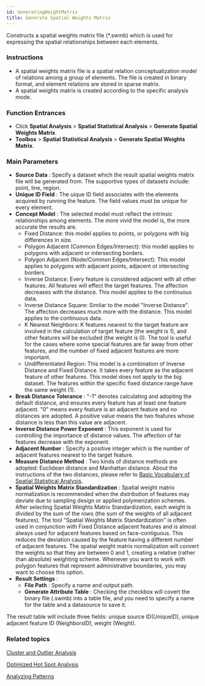 ```yaml
---
id: GeneratingWeightMatrix
title: Generate Spatial Weights Matrix
---
```

Constructs a spatial weights matrix file (*.swmb) which is used for expressing
the spatial relationships between each elements.

### Instructions

  * A spatial weights matrix file is a spatial relation conceptualization model of relations among a group of elements. The file is created in binary format, and element relations are stored in sparse matrix. 
  * A spatial weights matrix is created according to the specific analysis mode.

### Function Entrances

  * Click **Spatial Analysis** > **Spatial Statistical Analysis** > **Generate Spatial Weights Matrix**.
  * **Toolbox** > **Spatial Statistical Analysis** > **Generate Spatial Weights Matrix**.

### Main Parameters

  * **Source Data** : Specify a dataset which the result spatial weights matrix file will be generated from. The supportive types of datasets include: point, line, region.
  * **Unique ID Field** : The uique ID field associates with the elements acquired by running the feature. The field values must be unique for every element. 
  * **Concept Model** : The selected model must reflect the intrinsic relationships among elements. The more vivid the model is, the more accurate the results are. 
    * Fixed Distance: this model applies to points, or polygons with big differences in size.
    * Polygon Adjacent (Common Edges/Intersect): this model applies to polygons with adjacent or intersecting borders.
    * Polygon Adjacent (Node/Common Edges/Intersect): This model applies to polygons with adjacent points, adjacent ot intersecting borders.
    * Inverse Distance: Every feature is considered adjacent with all other features. All features will effect the target features. The affection decreases with the distance. This model applies to the continuous data.
    * Inverse Distance Square: Similar to the model "Inverse Distance". The affection decreases much more with the distance. This model applies to the continuous data.
    * K Nearest Neighbors: K features nearest to the target feature are involved in the calculation of target feature (the weight is 1), and other features will be excluded (the weight is 0). The tool is useful for the cases where some special features are far away from other features, and the number of fixed adjacent features are more important.
    * Undifferentiated Region: This model is a combination of Inverse Distance and Fixed Distance. It takes every feature as the adjacent feature of other features. This model does not apply to the big dataset. The features within the specific fixed distance range have the same weight (1).
  * **Break Distance Tolerance** : "-1" denotes calculating and adopting the default distance, and ensures every feature has at least one feature adjacent. "0" means every feature is an adjacent feature and no distances are adopted. A positive value means the two features whose distance is less than this value are adjacent.
  * **Inverse Distance Power Exponent** : This exponent is used for controlling the importance of distance values. The affection of far features decrease with the exponent.
  * **Adjacent Number** : Specify a positive integer which is the number of adjacent features nearest to the target feature.
  * **Measure Distance Method** : Two kinds of distance methods are adopted: Euclidean distance and Manhattan distance. About the instructions of the two distances, please refer to [Basic Vocabulary of Spatial Statistical Analysis](BasicVocabulary).
  * **Spatial Weights Matrix Standardization** : Spatial weight matrix normalization is recommended when the distribution of features may deviate due to sampling design or applied polymerization schemes. After selecting Spatial Weights Matrix Standardization, each weight is divided by the sum of the rows (the sum of the weights of all adjacent features). The tool "Spatial Weights Matrix Standardization" is often used in conjunction with Fixed Distance adjacent features and is almost always used for adjacent features based on face-contiguous. This reduces the deviation caused by the feature having a different number of adjacent features. The spatial weight matrix normalization will convert the weights so that they are between 0 and 1, creating a relative (rather than absolute) weighting scheme. Whenever you want to work with polygon features that represent administrative boundaries, you may want to choose this option.
  * **Result Settings** : 
    * **File Path** : Specify a name and output path.
    * **Generate Attribute Table** : Checking the checkbox will covert the binary file (.swmb) into a table file, and you need to specify a name for the table and a datasource to save it. 

The result table will include three fields: unique source ID(UniqueID), unique adjacent feature ID (NeighborsID), weight (Weight).

###  Related topics

[Cluster and Outlier
Analysis](ClusterOutlierAnalyst)

[Optimized Hot Spot
Analysis](OptimizedHotSpotAnalyst)

[Analyzing Patterns](AnalyzingPatterns)


